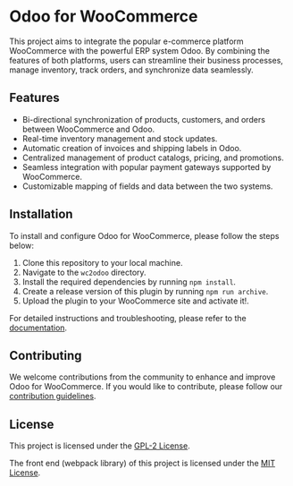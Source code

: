 # Odoo for WooCommerce

This project aims to integrate the popular e-commerce platform WooCommerce with the powerful ERP system Odoo. By combining the features of both platforms, users can streamline their business processes, manage inventory, track orders, and synchronize data seamlessly.

## Features

- Bi-directional synchronization of products, customers, and orders between WooCommerce and Odoo.
- Real-time inventory management and stock updates.
- Automatic creation of invoices and shipping labels in Odoo.
- Centralized management of product catalogs, pricing, and promotions.
- Seamless integration with popular payment gateways supported by WooCommerce.
- Customizable mapping of fields and data between the two systems.

## Installation

To install and configure Odoo for WooCommerce, please follow the steps below:

1. Clone this repository to your local machine.
2. Navigate to the `wc2odoo` directory.
3. Install the required dependencies by running `npm install`.
4. Create a release version of this plugin by running `npm run archive`.
5. Upload the plugin to your WooCommerce site and activate it!.

For detailed instructions and troubleshooting, please refer to the [documentation](https://github.com/username/repo/wiki).

## Contributing

We welcome contributions from the community to enhance and improve Odoo for WooCommerce. If you would like to contribute, please follow our [contribution guidelines](https://github.com/username/repo/blob/main/CONTRIBUTING.md).

## License
This project is licensed under the [GPL-2 License](https://opensource.org/licenses/GPL-2.0).

The front end (webpack library) of this project is licensed under the [MIT License](https://opensource.org/licenses/MIT).